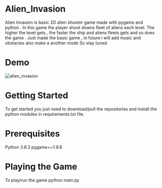 # Alien_Invasion
Alien Invasion is basic 2D alien shooter game made with pygame and python . In this game the player shoot downs fleet of aliens each level. The higher the level gets , the faster the ship and aliens fleets gets and so does the game . Just made the basic game , in future i will add music and obstacles also make a another mode So stay tuned


# Demo 
![alien_invasion](https://user-images.githubusercontent.com/62751545/89983628-7d617c00-dc95-11ea-9e8c-e65af6b9b94c.png)

# Getting Started 
To get started you just need to download/pull the repositories and install the python modules in requirements.txt file.

# Prerequisites
Python 3.8.3
pygame==1.9.6

# Playing the Game 
To play/run the game 
python main.py
